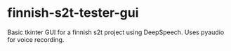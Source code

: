 # finnish-s2t-tester-gui
Basic tkinter GUI for a finnish s2t project using DeepSpeech. Uses pyaudio for voice recording.
